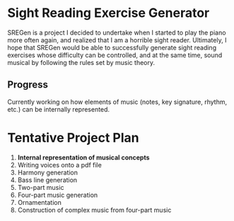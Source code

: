 # Sight Reading Exercise Generator
SREGen is a project I decided to undertake when I started to play the
piano more often again, and realized that I am a horrible sight reader.
Ultimately, I hope that SREGen would be able to successfully generate
sight reading exercises whose difficulty can be controlled, and at the same
time, sound musical by following the rules set by music theory.

## Progress
Currently working on how elements of music (notes, key signature, rhythm,
etc.) can be internally represented.

# Tentative Project Plan
  1. **Internal representation of musical concepts**
  2. Writing voices onto a pdf file
  3. Harmony generation
  4. Bass line generation
  5. Two-part music
  6. Four-part music generation
  7. Ornamentation
  8. Construction of complex music from four-part music
